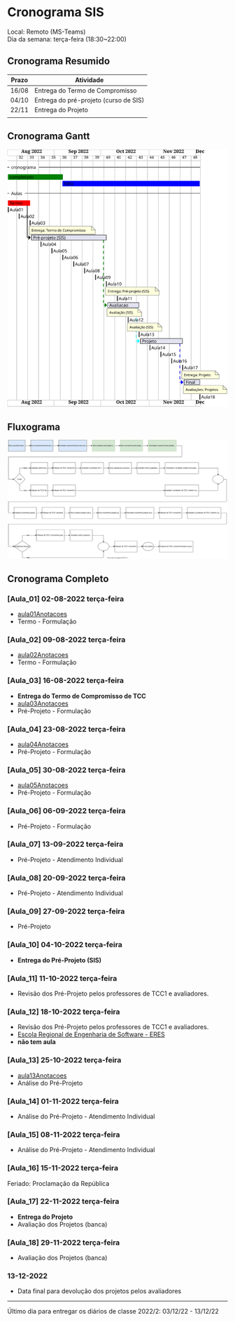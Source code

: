 # Cronograma SIS

Local: Remoto (MS-Teams)  
Dia da semana: terça-feira (18:30\~22:00)  

## Cronograma Resumido

<!-- ☞ bbf1208b-fad1-418c-a756-d8618c7a1419 -->
| Prazo      | Atividade                                       |  
| ---------- | ----------------------------------------------- |  
| 16/08      | Entrega do Termo de Compromisso                 |  
| 04/10      | Entrega do pré-projeto (curso de SIS)           |  
| 22/11      | Entrega do Projeto                              |  
|            |                                                 |  

## Cronograma Gantt

![Cronograma Gantt](./svg/cronograma_SIS.svg "Cronograma Gantt")  

## Fluxograma

![Fluxograma](cronogramaFluxograma.drawio.svg "fluxograma")  

## Cronograma Completo

### [Aula_01] 02-08-2022 terça-feira

- [aula01Anotacoes](Aulas/aula01Anotacoes.md "aula01Anotacoes")  
- Termo - Formulação  

### [Aula_02] 09-08-2022 terça-feira

<!-- \[AVISO] Termo atraso https://github.com/dalton-reis/disciplinaTCC1Privado/projects/1#card-67011391 -->  

- [aula02Anotacoes](Aulas/aula02Anotacoes.md "aula02Anotacoes")  
- Termo - Formulação  

### [Aula_03] 16-08-2022 terça-feira

- **Entrega do Termo de Compromisso de TCC**  
- [aula03Anotacoes](Aulas/aula03Anotacoes.md "aula03Anotacoes")  
- Pré-Projeto - Formulação  

### [Aula_04] 23-08-2022 terça-feira

<!-- \[AVISO] Orientadores https://github.com/dalton-reis/disciplinaTCC1Privado/projects/1#card-67524750 -->
- [aula04Anotacoes](Aulas/aula04Anotacoes.md "aula04Anotacoes")  
- Pré-Projeto - Formulação  

### [Aula_05] 30-08-2022 terça-feira

- [aula05Anotacoes](Aulas/aula05Anotacoes.md "aula05Anotacoes")  
- Pré-Projeto - Formulação  

### [Aula_06] 06-09-2022 terça-feira

<!-- \[ ] banca SIS https://github.com/dalton-reis/disciplinaTCC1Privado/projects/1#card-67445856 -->  
- Pré-Projeto - Formulação  

### [Aula_07] 13-09-2022 terça-feira

<!-- \[ ] Atendimento SIS: https://github.com/dalton-reis/disciplinaTCC1Privado/projects/1#card-67514774 -->  
- Pré-Projeto - Atendimento Individual  
<!-- **[Atendimento SIS](Material/AtendimentoSIS.png "Atendimento SIS")** -->

### [Aula_08] 20-09-2022 terça-feira

- Pré-Projeto - Atendimento Individual
<!-- **[Atendimento SIS](Material/AtendimentoSIS.png "Atendimento SIS")** -->

### [Aula_09] 27-09-2022 terça-feira

- Pré-Projeto  

### [Aula_10] 04-10-2022 terça-feira

- **Entrega do Pré-Projeto (SIS)**  

### [Aula_11] 11-10-2022 terça-feira

- Revisão dos Pré-Projeto pelos professores de TCC1 e avaliadores.  

### [Aula_12] 18-10-2022 terça-feira

- Revisão dos Pré-Projeto pelos professores de TCC1 e avaliadores.  
- [Escola Regional de Engenharia de Software - ERES](https://eres-sbc-br.github.io/eres2022/ "Escola Regional de Engenharia de Software - ERES")  
- **não tem aula**  

### [Aula_13] 25-10-2022 terça-feira

- [aula13Anotacoes](Aulas/aula13Anotacoes.md "aula13Anotacoes")  
- Análise do Pré-Projeto  

### [Aula_14] 01-11-2022 terça-feira

- Análise do Pré-Projeto - Atendimento Individual  

### [Aula_15] 08-11-2022 terça-feira

- Análise do Pré-Projeto - Atendimento Individual  

### [Aula_16] 15-11-2022 terça-feira

Feriado: Proclamação da República

### [Aula_17] 22-11-2022 terça-feira

- **Entrega do Projeto**  
- Avaliação dos Projetos (banca)  

### [Aula_18] 29-11-2022 terça-feira

- Avaliação dos Projetos (banca)  

### 13-12-2022

- Data final para devolução dos projetos pelos avaliadores  

-----------

Último dia para entregar os diários de classe 2022/2: 03/12/22 - 13/12/22  

